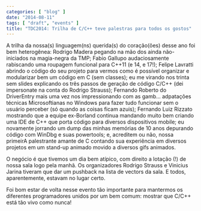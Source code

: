 ```yaml
---
categories: [ "blog" ]
date: "2014-08-11"
tags: [ "draft", "events" ]
title: "TDC2014: Trilha de C/C++ teve palestras para todos os gostos"
---
```

A trilha da nossa(s) linguagem(ns) querida(s) do coração(ões) desse
ano foi bem heterogênea: Rodrigo Madera pegando na mão dos ainda
não-iniciados na magia-negra da TMP; Fabio Gallupo audaciosamente
rabiscando uma roupagem funcional para C++11 (e 14, e 17!); Felipe
Lavratti abrindo o código do seu projeto para vermos como é possível
organizar e modularizar bem um código em C (sem classes); eu me virando
nos trinta sem slides explicando os três passos de geração de código
C/C++ (dei impersonate na conta do Rodrigo Strauss); Fernando Roberto do
DriverEntry mais uma vez nos impressionando com as gamb... adpatações
técnicas Microsoftianas no Windows para fazer tudo funcionar sem o
usuário perceber (só quando as coisas ficam azuis); Fernando Luiz
Rizzato mostrando que a equipe ex-Borland continua mandando muito bem
criando uma IDE de C++ que porta código para diversos dispositivos
mobile; eu novamente jorrando um dump das minhas memórias de 10 anos
depurando código com WinDbg e suas powertools; e, acreditem ou não,
nossa primeirA palestrante amante de C contando sua experiência em
diversos projetos em um stand-up animado movido a diversos gifs animados.

O negócio é que tivemos um dia bem atípico, com direito a lotação
(!) de nossa sala logo pela manhã. Os organizadores Rodrigo Strauss
e Vinicius Jarina tiveram que dar um pushback na lista de vectors da
sala. E todos, aparentemente, estavam no lugar certo.

Foi bom estar de volta nesse evento tão importante para mantermos os
diferentes programadores unidos por um bem comum: mostrar que C/C++
está tão vivo como nunca!

